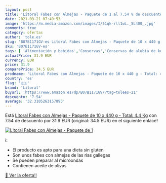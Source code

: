 ```yaml
---
layout: post
title: 'Litoral Fabes con Almejas - Paquete de 1 al 7.54 % de descuento'
date: 2021-03-21 07:49:53
image: 'https://m.media-amazon.com/images/I/51qk-rll1wL._SL400_.jpg'
comments: true
category: ofertas
author: 'tole.es'
slug: 'B07B1171GV-es Litoral Fabes con Almejas - Paquete de 10 x 440 g - Total:...'
sku: 'B07B1171GV-es'
tags: [ 'Alimentación y bebidas','Conservas','Conservas de alubia de kulthi','Conservas de legumbres','litoral', ]
actualPrice: 31.9 EUR
currency: EUR
price: 31.9
comparePrice: 34.5 EUR
prodname: 'Litoral Fabes con Almejas - Paquete de 10 x 440 g - Total: 4.4 Kg'
country: 'es'
flag: '🇪🇸'
brand: 'Litoral'
buyurl: 'https://www.amazon.es/dp/B07B1171GV/?tag=tolees-21'
descuento: '7.54'
average: '32.3105263157895'
---
```


Está [Litoral Fabes con Almejas - Paquete de 10 x 440 g - Total: 4.4 Kg](https://www.amazon.es/dp/B07B1171GV/?tag=tolees-21) con 7.54 de descuento por 31.9 EUR (original: 34.5 EUR) en el siguiente enlace!

[![Litoral Fabes con Almejas - Paquete de 1](https://m.media-amazon.com/images/I/51qk-rll1wL._SL400_.jpg)](https://www.amazon.es/dp/B07B1171GV/?tag=tolees-21)

ℹ️:

- El producto es apto para una dieta sin gluten
- Son unos fabes con almejas de las rias gallegas
- Se pueden preparar al microondas
- Contienen aceite de olivas

[🛒 Ver la oferta!!](https://www.amazon.es/dp/B07B1171GV/?tag=tolees-21)
